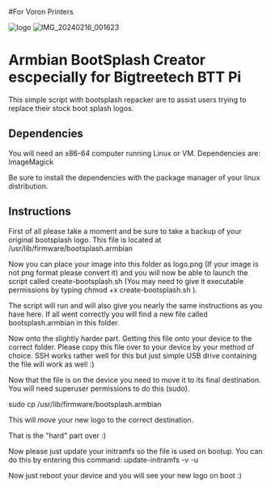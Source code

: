 #For Voron Printers

![logo](https://github.com/SirRenix/armbian-bootlogo/assets/7069603/e441757a-f4c4-4e69-8794-d24ff0427f10)
![IMG_20240216_001623](https://github.com/SirRenix/armbian-bootlogo/assets/7069603/144cc78b-36f0-424a-84b7-f48275288be0)

# Armbian BootSplash Creator escpecially for Bigtreetech BTT Pi

This simple script with bootsplash repacker are to assist users trying to replace their stock boot splash logos.

## Dependencies

You will need an x86-64 computer running Linux or VM.
Dependencies are: ImageMagick

Be sure to install the dependencies with the package manager of your linux distribution.

## Instructions

First of all please take a moment and be sure to take a backup of your original bootsplash logo. This file is located at /usr/lib/firmware/bootsplash.armbian

Now you can place your image into this folder as logo.png (If your image is not png format please convert it)
and you will now be able to launch the script called create-bootsplash.sh (You may need to give it executable permissions by typing chmod +x create-bootsplash.sh ).

The script will run and will also give you nearly the same instructions as you have here. If all went correctly you will find a new file called bootsplash.armbian in this folder.

Now onto the slightly harder part. Getting this file onto your device to the correct folder.
Please copy this file over to your device by your method of choice. SSH works rather well for this but just simple USB drive containing the file will work as well :)

Now that the file is on the device you need to move it to its final destination. You will need superuser permissions to do this (sudo).

sudo cp <your-path-to-the-copied-file> /usr/lib/firmware/bootsplash.armbian

This will move your new logo to the correct destination.

That is the "hard" part over :)

Now please just update your initramfs so the file is used on bootup. You can do this by entering this command: update-initramfs -v -u

Now just reboot your device and you will see your new logo on boot :)
